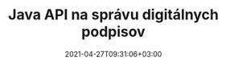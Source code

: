 ---
############################# Static ############################
layout: "product"
date: 2021-04-27T09:31:06+03:00
draft: false

product: "Signature"
product_tag: "signature"
platform: "Java"
platform_tag: "java"

############################# Head ############################
head_title: "Java Digital Signature API, pridanie elektronického podpisu do obrázka PDF Word Excel"
head_description: "Java digitálny podpis API. Knižnica elektronických podpisov na digitálne podpisovanie PDF, Microsoft Word, Excel, prezentácií PowerPoint a formátov obrázkových dokumentov."

############################# Header ############################
title: "Java API na správu digitálnych podpisov"
description: "Spravujte elektronický podpis obrázkov, QR-kódov, čiarových kódov, metadát, textov a typov pečiatok v aplikáciách Java na podpisovanie obrázkov a formátov súborov digitálnych dokumentov."
button:
    enable: true

############################# SubMenu ############################
submenu:
    enable: true
    
    left:
        img_alt: "GroupDocs.Signature for Java"
        image: "https://www.groupdocs.cloud/templates/groupdocs/images/product-logos/groupdocs-signature-java.png"
        product: "GroupDocs.Signature"
        platform: "Java"

    middle:
        button:
            # button loop
            - link: "#overview"
              text: "Prehľad"

            # button loop
            - link: "#features"
              text: "Vlastnosti"

            # button loop
            - link: "#support"
              text: "podpora"

            # button loop
            - link: "https://products.groupdocs.app/signature"
              text: "Živá ukážka"

            # button loop
            - link: "https://purchase.groupdocs.com/pricing/signature/java"
              text: "Stanovenie cien"

    right:
        link_download: "https://downloads.groupdocs.com/signature"
        link_learn: "https://docs.groupdocs.com/signature/java/"
        link_buy: "https://purchase.groupdocs.com"

############################# Overview ############################
overview:
    enable: true
    content: |
      GroupDocs.Signature for Java API vám pomáha vyvíjať Java aplikácie s funkciou elektronického podpisu na podpisovanie digitálnych dokumentov podporovaných formátov bez inštalácie akéhokoľvek externého softvéru. Podporuje manipuláciu a správu rôznych typov elektronických podpisov, ako sú obrázok, čiarový kód, QR kód, pečiatka, text, optické a metadáta. Všetky vaše elektronické obchodné dokumenty, ako sú Microsoft Office Word, prezentácie v PowerPointe, excelové tabuľky, obrázky a súbory PDF, možno digitálne podpísať prispôsobením vlastností podpisu, napr. tieň, rozmery, zarovnanie a ďalšie podľa vašich požiadaviek. Knižnica digitálnych podpisov je jednoduchá a nenáročná, pozostáva z jedného súboru DLL, ktorý možno ľahko integrovať do novej alebo existujúcej aplikácie Java.  

      Prostredníctvom GroupDocs.Signature for Java API môžete načítať všetky registrované certifikáty zo systému alebo vyhľadať existujúce podpisy pomocou jednoduchého a pokročilého vyhľadávania. Možnosti práce s dokumentmi chránenými heslom, špecifikácia bežných vlastností podpisu (veľkosť textu, nepriehľadnosť, otočenie, overenie, vlastnosti písma, farebné možnosti, číslo strany, šírka, hore, vľavo atď.) a podpora implementácie rôznych typov elektronického podpisu z neho robia spoľahlivý Riešenie správy elektronických podpisov pre digitálne dokumenty.  

      GroupDocs.Signature for Java je kompatibilný so všetkými verziami Java a podporuje populárne operačné systémy (Windows, Linux, MacOS), ktoré sú schopné spúšťať Java runtime
    tabs:
      enable: true
      
      ## TAB ONE ##
      tab_one:
        description: |
          Toto je prehľad funkcií GroupDocs.Signature pre Java:
      
        right:
          enable: true
          icon: "fab fa-html5"
          title: "Typy podpisov"
          content: |
            * Textový podpis
            * Obrazový podpis
            * Digitálne podpisy
            * Podpis QR kódu
            * Podpis čiarového kódu
            * Pečiatka Podpis
            * Pole formulára Podpis
      
      ## TAB TWO ##
      tab_two:
        description: |
          Rozhranie API na elektronické podpisovanie Java podporuje rôzne formáty súborov dokumentov, ako je uvedené nižšie. [Podporované formáty dokumentov.](https://docs.groupdocs.com/signature/java/supported-document-formats/)

        left:
          enable: true
          table:
            # table loop
            - title: "Microsoft Office"
              content: |
                * **Word:** DOC, DOCX, DOCM, DOT, DOTX, DOTM, RTF, TXT
                * **Excel:** XLS, XLSX, XLSM, XLSB, XLTM, XLT, XLTM, XLTX, XLAM, SXC, SpreadsheetML
                * **PowerPoint:** PPT, PPTX, PPS, PPSX, PPSM, POT, POTM, POTX, PPTM

        right:
          enable: true
          table:
            # table loop
            - title: "Images & Other Formats"
              content: |
                * **snímky**: JPG, BMP, PNG, TIFF, GIF, DCM, WEBP
                * **OpenDocument**: ODT, OTT, OTS, ODS, ODP, OTP, ODG
                * **Jpeg2000**: JP2, JPF, JPX, J2K, J2C, JPM
                * **Metasúbory**: EMF, WMF, CMX
                * **Prenosný**: PDF
                * **Škálovateľná vektorová grafika**: CDR, SVG
                * **Adobe Photoshop**: PSD
                * **Iní**: DJVU

      ## TAB THREE ##
      tab_three:
        description: |
          GroupDocs.Signature for Java podporuje nasledujúce operačné systémy, rámce a správcov balíkov:
        
        left:
          enable: true
          table:
            # table loop
            - icon: "fab fa-windows"
              title: "Operačné systémy"
              content: |
                * Microsoft Windows Desktop
                * Microsoft Windows Server
                * Linux
                * MacOS

            # table loop
            - icon: "fas fa-code"
              title: "Podporované rámce"
              content: |
                * Java 7 (1.7) and above

        right:
          enable: true
          table:
            # table loop
            - icon: "fas fa-cogs"
              title: "Vývojové prostredia"
              content: |
                * NetBeans
                * IntelliJ IDEA
                * Eclipse
            # table loop
            - icon: "fas fa-tools"
              title: "Nástroj Build Automation Tool"
              content: |
                * Maven

############################# Features ############################
features:
    enable: true
    title: "GroupDocs.Signature for Java Features"

    feature:
      # feature loop
      - icon: "fas fa-copy"
        content: "Vytvárať, čítať, upravovať, skrývať a odstraňovať elektronické podpisy z podporovaných formátov dokumentov"

      # feature loop
      - icon: "fas fa-eye"
        content: "Prístup k podpísanému dokumentu z prúdu, relatívnej cesty alebo absolútnej cesty"

      # feature loop
      - icon: "fas fa-bolt"
        content: "Použite textový podpis na dokumenty, tabuľky, prezentácie, obrázky a súbory PDF"
      
      # feature loop
      - icon: "fas fa-file-powerpoint"
        content: "Pridajte textový podpis ako anotáciu, nálepku, obrázok do súborov PDF a tiež konfigurujte štýl a farbu"

      # feature loop
      - icon: "fas fa-code"
        content: "Podpíšte dokument PDF, obrazový súbor a získajte výstup v inom formáte súboru"

      # feature loop
      - icon: "fas fa-cloud"
        content: "Digitálne podpisujte obrázky s textovým podpisom ako vodoznak a pridajte priehľadnosť, otočenie k elektronickému podpisu"

      # feature loop
      - icon: "fas fa-remove-format"
        content: "Vyhľadávajte certifikáty a podpisujte dokumenty Microsoft Word, Excel a PDF pomocou digitálnych certifikátov"

      # feature loop
      - icon: "fas fa-comment-slash"
        content: "Podpíšte formáty dokumentov na spracovanie textu pomocou natívnych textových vodoznakov"

      # feature loop
      - icon: "fas fa-location-arrow"
        content: "Použite QR-Code, čiarový kód na podpisovanie Word, Slide, Cell, PDF a obrázkových súborov"

      # feature loop
      - icon: "fas fa-border-all"
        content: "Nakonfigurujte a použite podpisy pečiatok na zabezpečené podporované formáty súborov"

      # feature loop
      - icon: "fas fa-wrench"
        content: "Nastavenie a priradenie obrázkových podpisov k dokumentom, tabuľkám, prezentáciám, obrázkom a súborom PDF"

      # feature loop
      - icon: "fas fa-columns"
        content: "Nakonfigurujte vlastnosti podpisu, napr. vzhľad a dojem, okraje, zarovnanie atď."

      # feature loop
      - icon: "fas fa-file-word"
        content: "Použite digitálny podpis na dokument chránený heslom"

      # feature loop
      - icon: "fas fa-envelope"
        content: "Vykonajte overenie textu dokumentov PDF pomocou nástroja Signature Handler"

      # feature loop
      - icon: "fas fa-print"
        content: "Digitálne overenie dokumentov Word, Cell, PDF pomocou kontajnerov certifikátov .CER a .PFX"

      # feature loop
      - icon: "fas fa-file-archive"
        content: "Zadajte rôzne typy merných jednotiek (napr. milimetre, pixely atď.) pre textové podpisy PDF"

      # feature loop
      - icon: "fas fa-lock"
        content: "Získajte informácie o dokumente prostredníctvom súboru alebo adresy URL – pridajte podpisy polí formulára do dokumentov PDF"

      # feature loop
      - icon: "fas fa-file-code"
        content: "Pridajte do QR kódu vlastný dátový objekt, vložený VCard, e-mail, EPC, MeCard alebo objekt udalosti"
      
      # feature loop
      - icon: "fas fa-fill-drip"
        content: "Použiť rôzne štýly štetca na podpisy, napr. štetec s prechodom, radiálnym, plným a textúrou"

      # feature loop
      - icon: "fas fa-file-excel"
        content: "Podpísať dokument umiestnený na FTP alebo Azure Cloud Storage"

      # feature loop
      - icon: "fas fa-heading"
        content: "Nastavte zarovnanie textu v rámci tvarov pre dokumenty, snímky, obrázky a súbory PDF"

      # feature loop
      - icon: "fas fa-project-diagram"
        content: "Vyhľadávajte, overujte a digitálne podpisujte prezentačné dokumenty programu PowerPoint"

      # feature loop
      - icon: "fas fa-cube"
        content: "Umiestnite podpis pomocou pixelov v dokumentoch bunky a umiestnenie textu pre podpisy pečiatky"

      # feature loop
      - icon: "fab fa-uncharted"
        content: "Implementujte podpis obdĺžnikovej pečiatky so zaoblenými rohmi"

       # feature loop
      - icon: "fab fa-uncharted"
        content: "Rozšírte podpisy čiarových kódov a QR kódov o obsah obrazových údajov"

       # feature loop
      - icon: "fab fa-uncharted"
        content: "Pridajte šifrované podpisy metadát pri práci s možnosťami podpisovania a vyhľadávania"

       # feature loop
      - icon: "fab fa-uncharted"
        content: "Vložte vlastné objekty do metadátových podpisov v rámci Wordu, Excelu a prezentácií"

    more_feature:
      # more_feature_loop
      - title: "Jednoduchá konfigurácia a aplikácia elektronických podpisov"
        content: |
          GroupDocs.Signature for Java API umožňuje konfigurovať a pridávať elektronické podpisy do podporovaných formátov dokumentov. Nasleduje príklad kódu, ktorý ukazuje, aké jednoduché je použiť textový podpis na súbor PDF:

          ```java
          Signature signature = new Signature("sample.pdf");

          TextSignOptions options = new TextSignOptions("John Smith");
          // nastaviť pozíciu podpisu
          options.setLeft(100);
          options.setTop(100);
          
          // nastaviť obdĺžnik podpisu
          options.setWidth(100);
          options.setHeight(30);

          // nastaviť farbu textu a písmo
          options.setForeColor(Color.RED);
          SignatureFont signatureFont = new SignatureFont();
          signatureFont.setSize(12);
          signatureFont.setFamilyName("Comic Sans MS");
          options.setFont(signatureFont);
          options.setSignatureImplementation(TextSignatureImplementation.Sticker)

          // podpísať dokument do spisu
          signature.sign("sample_signed.pdf", options);
          ```

      # more_feature_loop
      - title: "Podporované typy kódovania čiarových kódov pre elektronický podpis"
        content: |
          Pomocou GroupDocs.Signature for Java API môžete použiť podpisy čiarových kódov a QR kódov na podporované formáty súborov. GroupDocs.Signature for Java podporuje širokú škálu typov kódovania čiarových kódov, aby vyhovovali väčšine požiadaviek. Medzi podporované typy kódovania čiarových kódov patria, Code 11, Code 128, Code 16K/32, Databar codes, GS1 Codeblock, ISBN, ISMN, ISSN, ITF16, Pdf147, EAN8, EAN13, EAN14, UPCA, UPCE, ITF14, Code39 Standard a Kód 39 Rozšírený.

          Podobne GroupDocs.Signature for Java API vám umožňuje používať typy QR kódov, ako sú QR, Aztec a Data Matrix. Medzi podporované typy kódovania QR-Code patria Aztec, DataMatrix, GS1 DataMatrix a GS1 QR.

      # more_feature_loop
      - title: "Vyhľadajte podpisy a certifikáty"
        content: |
          Prostredníctvom GroupDocs.Signature for Java API môžete vyhľadávať podpisy QR-Code a čiarových kódov v akomkoľvek dokumente, prezentácii, tabuľke, obrázku, ako aj súbore PDF a získať výsledok vyhľadávania. Môžete tiež vyhľadávať vlastné dátové objekty v dokumentoch podpísaných podpisom QR-Code, ako aj v štandardných VCard a e-mailových objektoch v dokumentoch podpísaných QR-kódom. Podporované je aj overovanie zašifrovaného textu podpisov QR-Code, ako aj vyhľadávanie podpisu metadát v dokumentoch PDF. Použite dodatočné kritériá vyhľadávania pre digitálne podpisy dokumentov Words & Cells.  

          K dispozícii je aj možnosť vyhľadávania pre podpis metadát pre dokumenty Word, snímky a tabuľky, zatiaľ čo vyhľadávanie v poli formulára je dostupné pre dokumenty PDF.

      # more_feature_loop
      - title: "Nakonfigurujte vlastnosti elektronického podpisu"
        content: |
          Na vylepšenie UX koncových používateľov GroupDocs.Signature for Java API poskytuje množstvo vlastností, ktoré sa dajú veľmi jednoducho nakonfigurovať. Môžete nastaviť možnosti písma a farieb (Farba pozadia, Farba popredia, Tučné, Kurzíva, Podčiarknutie, Rodina písma, Veľkosť písma atď.), Možnosti pozadia a orámovania (Farba pozadia, Priehľadnosť pozadia, Farba orámovania, Štýl pomlčky orámovania, Hrúbka orámovania, Priehľadnosť okrajov atď.), Okraje podpisu (vľavo, Hore, Šírka, Výška, Výplň atď.) a Nastavenie oblasti podpisu a zarovnania podpisu (horizontálne zarovnanie, zvislé zarovnanie atď.).

############################# Support ############################
support:
    enable: true

############################# Solutions ############################
solutions:
    enable: true
    title: "GroupDocs.Signature ponúka rozhrania API na podpisovanie dokumentov pre ďalšie populárne vývojové prostredia"

    solution:
        # solution loop
        - img_alt: "GroupDocs.Signature for .NET"
          image: "https://www.groupdocs.cloud/templates/groupdocs/images/product-logos/groupdocs-signature-net.png"
          product: "GroupDocs.Signature"
          platform: ".NET"
          link: "/signature/net/"

############################# Back to top ###############################
back_to_top:
  enable: true
---